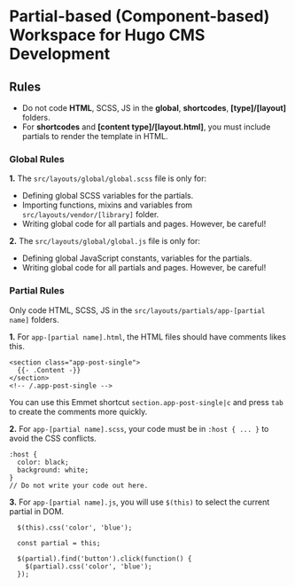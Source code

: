 # Partial-based (Component-based) Workspace for Hugo CMS Development

## Rules

* Do not code **HTML**, SCSS, JS in the **global**, **shortcodes**, **[type]/[layout]** folders.
* For **shortcodes** and **[content type]/[layout.html]**, you must include partials to render the template in HTML.

### Global Rules
**1.** The `src/layouts/global/global.scss` file is only for:
  * Defining global SCSS variables for the partials.
  * Importing functions, mixins and variables from `src/layouts/vendor/[library]` folder.
  * Writing global code for all partials and pages. However, be careful!

**2.** The `src/layouts/global/global.js` file is only for:
  * Defining global JavaScript constants, variables for the partials.
  * Writing global code for all partials and pages. However, be careful!

### Partial Rules
Only code HTML, SCSS, JS in the `src/layouts/partials/app-[partial name]` folders.

**1.** For `app-[partial name].html`, the HTML files should have comments likes this.
```
<section class="app-post-single">
  {{- .Content -}}
</section>
<!-- /.app-post-single -->
```
You can use this Emmet shortcut `section.app-post-single|c` and press `tab` to create the comments more quickly.

**2.** For `app-[partial name].scss`, your code must be in `:host { ... }` to avoid the CSS conflicts.
```
:host {
  color: black;
  background: white;
}
// Do not write your code out here.
```

**3.** For `app-[partial name].js`, you will use `$(this)` to select the current partial in DOM.
```
  $(this).css('color', 'blue');
```
```
  const partial = this;
  
  $(partial).find('button').click(function() {
    $(partial).css('color', 'blue');
  });
```
